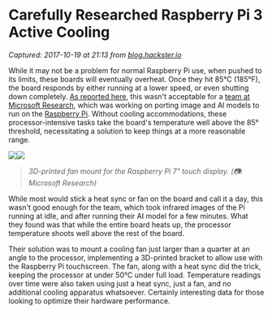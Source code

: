 # Carefully Researched Raspberry Pi 3 Active Cooling

_Captured: 2017-10-19 at 21:13 from [blog.hackster.io](https://blog.hackster.io/carefully-researched-raspberry-pi-3-active-cooling-10109a045235)_

While it may not be a problem for normal Raspberry Pi use, when pushed to its limits, these boards will eventually overheat. Once they hit 85°C (185°F), the board responds by either running at a lower speed, or even shutting down completely. [As reported here](http://www.zdnet.com/article/raspberry-pi-microsoft-comes-up-with-a-cool-idea-to-stop-it-overheating/), this wasn't acceptable for a [team at Microsoft Research](https://microsoft.github.io/ELL/tutorials/Active-cooling-your-Raspberry-Pi-3/), which was working on porting image and AI models to run on the [Raspberry Pi](http://hackster.io/raspberry-pi). Without cooling accommodations, these processor-intensive tasks take the board's temperature well above the 85° threshold, necessitating a solution to keep things at a more reasonable range.

![](https://cdn-images-1.medium.com/freeze/max/60/1*kfCD3dZGY89G6NxVWCXapg.jpeg?q=20)![](https://cdn-images-1.medium.com/max/1600/1*kfCD3dZGY89G6NxVWCXapg.jpeg)

> _3D-printed fan mount for the Raspberry Pi 7" touch display. (📷: Microsoft Research)_

While most would stick a heat sync or fan on the board and call it a day, this wasn't good enough for the team, which took infrared images of the Pi running at idle, and after running their AI model for a few minutes. What they found was that while the entire board heats up, the processor temperature shoots well above the rest of the board.

Their solution was to mount a cooling fan just larger than a quarter at an angle to the processor, implementing a 3D-printed bracket to allow use with the Raspberry Pi touchscreen. The fan, along with a heat sync did the trick, keeping the processor at under 50°C under full load. Temperature readings over time were also taken using just a heat sync, just a fan, and no additional cooling apparatus whatsoever. Certainly interesting data for those looking to optimize their hardware performance.
